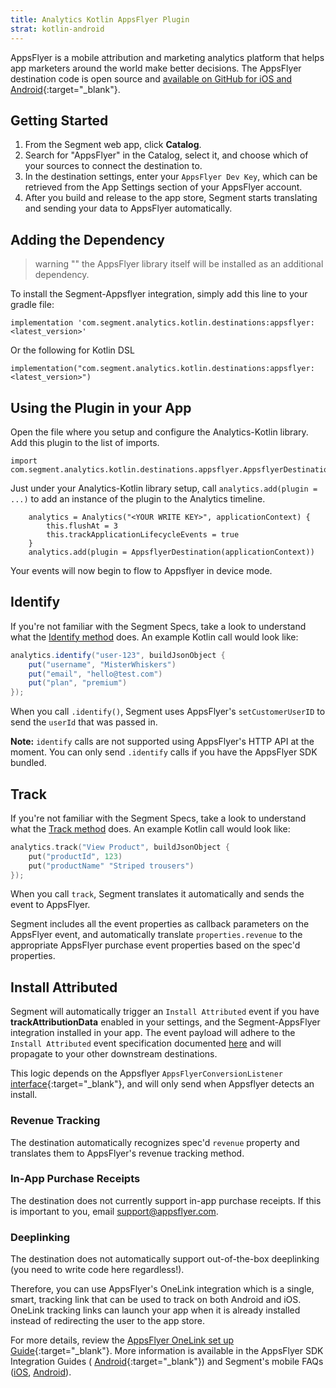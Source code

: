 ```yaml
---
title: Analytics Kotlin AppsFlyer Plugin
strat: kotlin-android
---
```


AppsFlyer is a mobile attribution and marketing analytics platform that helps app marketers around the world make better decisions. The AppsFlyer destination code is open source and [available on GitHub for iOS and Android](https://github.com/segment-integrations/analytics-kotlin-appsflyer){:target="_blank"}.

## Getting Started

  1. From the Segment web app, click **Catalog**.
  2. Search for "AppsFlyer" in the Catalog, select it, and choose which of your sources to connect the destination to.
  3. In the destination settings, enter your `AppsFlyer Dev Key`, which can be retrieved from the App Settings section of your AppsFlyer account.
  4. After you build and release to the app store, Segment starts translating and sending your data to AppsFlyer automatically.

## Adding the Dependency

> warning ""
> the AppsFlyer library itself will be installed as an additional dependency.

To install the Segment-Appsflyer integration, simply add this line to your gradle file:

```
implementation 'com.segment.analytics.kotlin.destinations:appsflyer:<latest_version>'
```

Or the following for Kotlin DSL

```
implementation("com.segment.analytics.kotlin.destinations:appsflyer:<latest_version>")
```

## Using the Plugin in your App

Open the file where you setup and configure the Analytics-Kotlin library.  Add this plugin to the list of imports.

```
import com.segment.analytics.kotlin.destinations.appsflyer.AppsflyerDestination
```

Just under your Analytics-Kotlin library setup, call `analytics.add(plugin = ...)` to add an instance of the plugin to the Analytics timeline.

```
    analytics = Analytics("<YOUR WRITE KEY>", applicationContext) {
        this.flushAt = 3
        this.trackApplicationLifecycleEvents = true
    }
    analytics.add(plugin = AppsflyerDestination(applicationContext))
```

Your events will now begin to flow to Appsflyer in device mode.

## Identify

If you're not familiar with the Segment Specs, take a look to understand what the [Identify method](/docs/connections/spec/identify/) does. An example Kotlin call would look like:

```java
analytics.identify("user-123", buildJsonObject {
    put("username", "MisterWhiskers")
    put("email", "hello@test.com")
    put("plan", "premium")
});
```

When you call `.identify()`, Segment uses AppsFlyer's `setCustomerUserID` to send the `userId` that was passed in.

**Note:** `identify` calls are not supported using AppsFlyer's HTTP API at the moment. You can only send `.identify` calls if you have the AppsFlyer SDK bundled.

## Track

If you're not familiar with the Segment Specs, take a look to understand what the [Track method](/docs/connections/spec/track/) does. An example Kotlin call would look like:

```kotlin
analytics.track("View Product", buildJsonObject {
    put("productId", 123)
    put("productName" "Striped trousers")
});
```

When you call `track`, Segment translates it automatically and sends the event to AppsFlyer.

Segment includes all the event properties as callback parameters on the AppsFlyer event, and automatically translate `properties.revenue` to the appropriate AppsFlyer purchase event properties based on the spec'd properties.

## Install Attributed

Segment will automatically trigger an `Install Attributed` event if you have **trackAttributionData** enabled in your settings, and the Segment-AppsFlyer integration installed in your app. The event payload will adhere to the `Install Attributed` event specification documented [here](/docs/connections/spec/mobile/#install-attributed) and will propagate to your other downstream destinations.

This logic depends on the Appsflyer `AppsFlyerConversionListener` [interface](https://dev.appsflyer.com/hc/docs/android-sdk-reference-appsflyerconversionlistener){:target="_blank"}, and will only send when Appsflyer detects an install.

### Revenue Tracking

The destination automatically recognizes spec'd `revenue` property and translates them to AppsFlyer's revenue tracking method.

### In-App Purchase Receipts

The destination does not currently support in-app purchase receipts. If this is important to you, email support@appsflyer.com.

### Deeplinking

The destination does not automatically support out-of-the-box deeplinking (you need to write code here regardless!).

Therefore, you can use AppsFlyer's OneLink integration which is a single, smart, tracking link that can be used to track on both Android and iOS. OneLink tracking links can launch your app when it is already installed instead of redirecting the user to the app store.

For more details, review the [AppsFlyer OneLink set up Guide](https://support.appsflyer.com/hc/en-us/articles/207032246-OneLink-Setup-Guide){:target="_blank"}. More information is available in the AppsFlyer SDK Integration Guides ( [Android](https://support.appsflyer.com/hc/en-us/articles/207032126-AppsFlyer-SDK-Integration-Android){:target="_blank"}) and Segment's mobile FAQs ([iOS](/docs/connections/sources/catalog/libraries/mobile/ios/#faq), [Android](/docs/connections/sources/catalog/libraries/mobile/android/#faq)).
